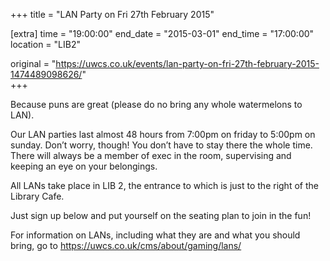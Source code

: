 +++
title = "LAN Party on Fri 27th February 2015"

[extra]
time = "19:00:00"
end_date = "2015-03-01"
end_time = "17:00:00"
location = "LIB2"

original = "https://uwcs.co.uk/events/lan-party-on-fri-27th-february-2015-1474489098626/"    
+++

Because puns are great (please do no bring any whole watermelons to LAN).

Our LAN parties last almost 48 hours from 7:00pm on friday to 5:00pm on sunday. Don’t worry, though\! You don’t have to stay there the whole time. There will always be a member of exec in the room, supervising and keeping an eye on your belongings.

All LANs take place in LIB 2, the entrance to which is just to the right of the Library Cafe.

Just sign up below and put yourself on the seating plan to join in the fun\!

For information on LANs, including what they are and what you should bring, go to https://uwcs.co.uk/cms/about/gaming/lans/

